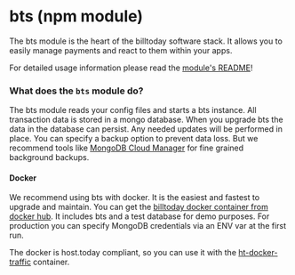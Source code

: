 # bts (npm module)

The bts module is the heart of the billtoday software stack. It allows you to easily manage payments and react to them within your apps.

For detailed usage information please read the [module's README](https://www.npmjs.com/package/bts)!

### What does the `bts` module do?
The bts module reads your config files and starts a bts instance. All transaction data is stored in a mongo database. When you upgrade bts the data in the database can persist. Any needed updates will be performed in place. You can specify a backup option to prevent data loss. But we recommend tools like [MongoDB Cloud Manager](https://www.mongodb.com/cloud/) for fine grained background backups.

#### Docker
We recommend using bts with docker. It is the easiest and fastest to upgrade and maintain.
You can get the [billtoday docker container from docker hub](https://hub.docker.com/r/hosttoday/ht-docker-billtoday/). It includes bts and a test database for demo purposes. For production you can specify MongoDB credentials via an ENV var at the first run.

The docker is host.today compliant, so you can use it with the [ht-docker-traffic](https://hub.docker.com/r/hosttoday/ht-docker-traffic/) container.

